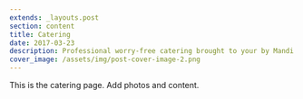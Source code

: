 ```yaml
---
extends: _layouts.post
section: content
title: Catering
date: 2017-03-23
description: Professional worry-free catering brought to your by Mandi Lee
cover_image: /assets/img/post-cover-image-2.png
---
```


This is the catering page. Add photos and content.
